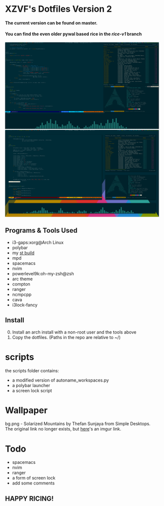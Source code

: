 # XZVF's Dotfiles Version 2

#### The current version can be found on master.
#### You can find the even older pywal based rice in the _rice-v1_ branch

![Screenshot 1](scrots/v2-scrot1.png)
![Screenshot 2](scrots/v2-scrot2.png)


## Programs & Tools Used
- i3-gaps:xorg@Arch Linux
- polybar
- my [st build](https://github.com/x-zvf/st)
- mpd
- spacemacs
- nvim
- powerlevel9k:oh-my-zsh@zsh
- arc theme
- compton
- ranger
- ncmpcpp
- cava
- i3lock-fancy

## Install
0. Install an arch install with a non-root user and the tools above
1. Copy the dotfiles. (Paths in the repo are relative to ~/)

# scripts
the scripts folder contains:
- a modified version of autoname_workspaces.py
- a polybar launcher
- a screen lock script

# Wallpaper
bg.png - Solarized Mountains by Thefan Sunjaya from Simple Desktops. The original link no longer exists, but [here](http://i.imgur.com/JKDsRHa.png)'s an imgur link.

# Todo
- spacemacs
- nvim
- ranger
- a form of screen lock
- add some comments

## HAPPY RICING!
